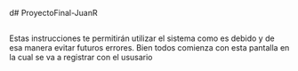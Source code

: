 d# ProyectoFinal-JuanR

##
Estas instrucciones te permitirán utilizar el sistema como es debido y de esa manera evitar futuros errores. Bien todos comienza con esta pantalla en la cual se va a registrar con 
el ususario
